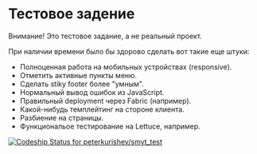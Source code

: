 Тестовое задение
================

Внимание! Это тестовое задание, а не реальный проект.

При наличии времени было бы здорово сделать вот такие еще штуки:

* Полноценная работа на мобильных устройствах (responsive).
* Отметить активные пункты меню.
* Сделать stiky footer более &quot;умным&quot;.
* Нормальный вывод ошибок из JavaScript.
* Правильный deployment через Fabric (например).
* Какой-нибудь темплейтинг на стороне клиента.
* Разбиение на страницы.
* Функциональое тестирование на Lettuce, например.

[ ![Codeship Status for peterkurishev/smyt_test](https://codeship.com/projects/14868e90-4bcb-0132-ba3a-3e5cf71b5945/status)](https://codeship.com/projects/46833)
